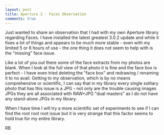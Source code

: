 ```yaml
---
layout: post
title: Aperture 3 - Faces Observation
comments: true
---
```

Just wanted to share an observation that I had with my own Aperture library regarding Faces. I have installed the latest greatest 3.0.2 update and while it fixes a lot of things and appears to be much more stable - even with my limited 5 or 6 hours of use - the one thing it does not seem to help with is the "missing" face issue.

Like a lot of you out there some of the face extracts from my photos are blank. When I look at the full view of that photo it is fine and the face box is perfect - I have even tried deleting the "face box" and redrawing / renaming it to no avail. Getting to my observation, which is by no means comprehensive or scientific, I can say that in my library every single solitary photo that has this issue is a JPG - not only are the trouble causing images JPGs they are all associated with RAW+JPG "dual masters" as I do not have any stand-alone JPGs in my library.

When I have time I will try a more scientific set of experiments to see if I can find the root root root issue but it is very strange that this factor seems to hold true for my entire library.

RB
